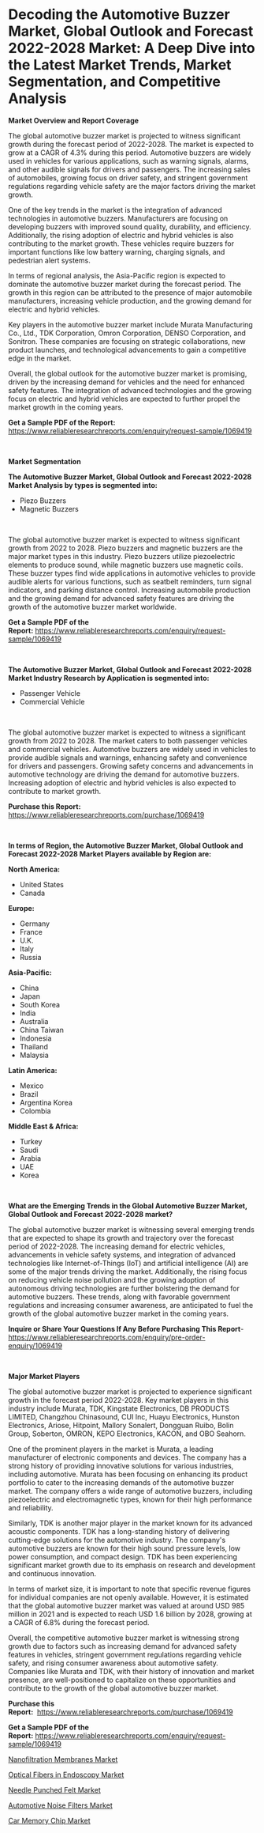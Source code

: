 <p><h1>Decoding the Automotive Buzzer Market, Global Outlook and Forecast 2022-2028 Market: A Deep Dive into the Latest Market Trends, Market Segmentation, and Competitive Analysis</h1></p><p><strong>Market Overview and Report Coverage</strong></p>
<p><p>The global automotive buzzer market is projected to witness significant growth during the forecast period of 2022-2028. The market is expected to grow at a CAGR of 4.3% during this period. Automotive buzzers are widely used in vehicles for various applications, such as warning signals, alarms, and other audible signals for drivers and passengers. The increasing sales of automobiles, growing focus on driver safety, and stringent government regulations regarding vehicle safety are the major factors driving the market growth.</p><p>One of the key trends in the market is the integration of advanced technologies in automotive buzzers. Manufacturers are focusing on developing buzzers with improved sound quality, durability, and efficiency. Additionally, the rising adoption of electric and hybrid vehicles is also contributing to the market growth. These vehicles require buzzers for important functions like low battery warning, charging signals, and pedestrian alert systems.</p><p>In terms of regional analysis, the Asia-Pacific region is expected to dominate the automotive buzzer market during the forecast period. The growth in this region can be attributed to the presence of major automobile manufacturers, increasing vehicle production, and the growing demand for electric and hybrid vehicles.</p><p>Key players in the automotive buzzer market include Murata Manufacturing Co., Ltd., TDK Corporation, Omron Corporation, DENSO Corporation, and Sonitron. These companies are focusing on strategic collaborations, new product launches, and technological advancements to gain a competitive edge in the market.</p><p>Overall, the global outlook for the automotive buzzer market is promising, driven by the increasing demand for vehicles and the need for enhanced safety features. The integration of advanced technologies and the growing focus on electric and hybrid vehicles are expected to further propel the market growth in the coming years.</p></p>
<p><strong>Get a Sample PDF of the Report:</strong> <a href="https://www.reliableresearchreports.com/enquiry/request-sample/1069419">https://www.reliableresearchreports.com/enquiry/request-sample/1069419</a></p>
<p>&nbsp;</p>
<p><strong>Market Segmentation</strong></p>
<p><strong>The Automotive Buzzer Market, Global Outlook and Forecast 2022-2028 Market Analysis by types is segmented into:</strong></p>
<p><ul><li>Piezo Buzzers</li><li>Magnetic Buzzers</li></ul></p>
<p>&nbsp;</p>
<p><p>The global automotive buzzer market is expected to witness significant growth from 2022 to 2028. Piezo buzzers and magnetic buzzers are the major market types in this industry. Piezo buzzers utilize piezoelectric elements to produce sound, while magnetic buzzers use magnetic coils. These buzzer types find wide applications in automotive vehicles to provide audible alerts for various functions, such as seatbelt reminders, turn signal indicators, and parking distance control. Increasing automobile production and the growing demand for advanced safety features are driving the growth of the automotive buzzer market worldwide.</p></p>
<p><strong>Get a Sample PDF of the Report:</strong>&nbsp;<a href="https://www.reliableresearchreports.com/enquiry/request-sample/1069419">https://www.reliableresearchreports.com/enquiry/request-sample/1069419</a></p>
<p>&nbsp;</p>
<p><strong>The Automotive Buzzer Market, Global Outlook and Forecast 2022-2028 Market Industry Research by Application is segmented into:</strong></p>
<p><ul><li>Passenger Vehicle</li><li>Commercial Vehicle</li></ul></p>
<p>&nbsp;</p>
<p><p>The global automotive buzzer market is expected to witness a significant growth from 2022 to 2028. The market caters to both passenger vehicles and commercial vehicles. Automotive buzzers are widely used in vehicles to provide audible signals and warnings, enhancing safety and convenience for drivers and passengers. Growing safety concerns and advancements in automotive technology are driving the demand for automotive buzzers. Increasing adoption of electric and hybrid vehicles is also expected to contribute to market growth.</p></p>
<p><strong>Purchase this Report:</strong>&nbsp; <a href="https://www.reliableresearchreports.com/purchase/1069419">https://www.reliableresearchreports.com/purchase/1069419</a></p>
<p>&nbsp;</p>
<p><strong>In terms of Region, the Automotive Buzzer Market, Global Outlook and Forecast 2022-2028 Market Players available by Region are:</strong></p>
<p>
    <p> <strong> North America: </strong>
        <ul>
            <li>United States</li>
            <li>Canada</li>
        </ul>
        </p> 
    <p> <strong> Europe: </strong>
        <ul>
            <li>Germany</li>
            <li>France</li>
            <li>U.K.</li>
            <li>Italy</li>
            <li>Russia</li>
        </ul>
        </p> 
    <p> <strong> Asia-Pacific: </strong>
        <ul>
            <li>China</li>
            <li>Japan</li>
            <li>South Korea</li>
            <li>India</li>
            <li>Australia</li>
            <li>China Taiwan</li>
            <li>Indonesia</li>
            <li>Thailand</li>
            <li>Malaysia</li>
        </ul>
        </p> 
    <p> <strong> Latin America: </strong>
        <ul>
            <li>Mexico</li>
            <li>Brazil</li>
            <li>Argentina Korea</li>
            <li>Colombia</li>
        </ul>
        </p> 
    <p> <strong> Middle East & Africa: </strong>
        <ul>
            <li>Turkey</li>
            <li>Saudi</li>
            <li>Arabia</li>
            <li>UAE</li>
            <li>Korea</li>
        </ul>
    </p>
    </p>
<p>&nbsp;</p>
<p><strong>What are the Emerging Trends in the Global Automotive Buzzer Market, Global Outlook and Forecast 2022-2028 market?</strong></p>
<p><p>The global automotive buzzer market is witnessing several emerging trends that are expected to shape its growth and trajectory over the forecast period of 2022-2028. The increasing demand for electric vehicles, advancements in vehicle safety systems, and integration of advanced technologies like Internet-of-Things (IoT) and artificial intelligence (AI) are some of the major trends driving the market. Additionally, the rising focus on reducing vehicle noise pollution and the growing adoption of autonomous driving technologies are further bolstering the demand for automotive buzzers. These trends, along with favorable government regulations and increasing consumer awareness, are anticipated to fuel the growth of the global automotive buzzer market in the coming years.</p></p>
<p><strong>Inquire or Share Your Questions If Any Before Purchasing This Report</strong>- <a href="https://www.reliableresearchreports.com/enquiry/pre-order-enquiry/1069419">https://www.reliableresearchreports.com/enquiry/pre-order-enquiry/1069419</a></p>
<p>&nbsp;</p>
<p><strong>Major Market Players</strong></p>
<p><p>The global automotive buzzer market is projected to experience significant growth in the forecast period 2022-2028. Key market players in this industry include Murata, TDK, Kingstate Electronics, DB PRODUCTS LIMITED, Changzhou Chinasound, CUI Inc, Huayu Electronics, Hunston Electronics, Ariose, Hitpoint, Mallory Sonalert, Dongguan Ruibo, Bolin Group, Soberton, OMRON, KEPO Electronics, KACON, and OBO Seahorn.</p><p>One of the prominent players in the market is Murata, a leading manufacturer of electronic components and devices. The company has a strong history of providing innovative solutions for various industries, including automotive. Murata has been focusing on enhancing its product portfolio to cater to the increasing demands of the automotive buzzer market. The company offers a wide range of automotive buzzers, including piezoelectric and electromagnetic types, known for their high performance and reliability.</p><p>Similarly, TDK is another major player in the market known for its advanced acoustic components. TDK has a long-standing history of delivering cutting-edge solutions for the automotive industry. The company's automotive buzzers are known for their high sound pressure levels, low power consumption, and compact design. TDK has been experiencing significant market growth due to its emphasis on research and development and continuous innovation.</p><p>In terms of market size, it is important to note that specific revenue figures for individual companies are not openly available. However, it is estimated that the global automotive buzzer market was valued at around USD 985 million in 2021 and is expected to reach USD 1.6 billion by 2028, growing at a CAGR of 6.8% during the forecast period.</p><p>Overall, the competitive automotive buzzer market is witnessing strong growth due to factors such as increasing demand for advanced safety features in vehicles, stringent government regulations regarding vehicle safety, and rising consumer awareness about automotive safety. Companies like Murata and TDK, with their history of innovation and market presence, are well-positioned to capitalize on these opportunities and contribute to the growth of the global automotive buzzer market.</p></p>
<p><strong>Purchase this Report:</strong>&nbsp;&nbsp;<a href="https://www.reliableresearchreports.com/purchase/1069419">https://www.reliableresearchreports.com/purchase/1069419</a></p>
<p></p>
<p><strong>Get a Sample PDF of the Report:</strong>&nbsp;<a href="https://www.reliableresearchreports.com/enquiry/request-sample/1069419">https://www.reliableresearchreports.com/enquiry/request-sample/1069419</a></p>
<p><p><a href="https://medium.com/@annaalexander40/nanofiltration-membranes-market-size-growth-forecast-2023-2030-313c80255919">Nanofiltration Membranes Market</a></p><p><a href="https://medium.com/@alicehanson1974/optical-fibers-in-endoscopy-market-size-growth-forecast-2023-2030-6bd6a9272b54">Optical Fibers in Endoscopy Market</a></p><p><a href="https://www.linkedin.com/pulse/needle-punched-felt-market-size-2023-2030-global-industrial-ttb9e/">Needle Punched Felt Market</a></p><p><a href="https://www.reportprime.com/automotive-noise-filters-r3942">Automotive Noise Filters Market</a></p><p><a href="https://www.reportprime.com/car-memory-chip-r3941">Car Memory Chip Market</a></p></p>